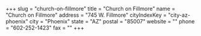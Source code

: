 +++
slug = "church-on-fillmore"
title = "Church on Fillmore"
name = "Church on Fillmore"
address = "745 W. Fillmore"
cityIndexKey = "city-az-phoenix"
city = "Phoenix"
state = "AZ"
postal = "85007"
website = ""
phone = "602-252-1423"
fax = ""
+++
